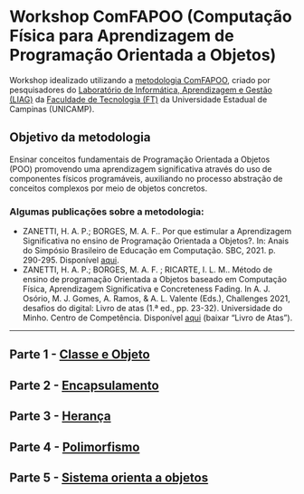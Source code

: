 # Workshop ComFAPOO (Computação Física para Aprendizagem de Programação Orientada a Objetos)

Workshop idealizado utilizando a [metodologia ComFAPOO](https://liag.ft.unicamp.br/computacaofisica/projetocfac/), criado por pesquisadores do [Laboratório de Informática, Aprendizagem e Gestão (LIAG)](https://liag.ft.unicamp.br/) da [Faculdade de Tecnologia (FT)](https://www.ft.unicamp.br/) da Universidade Estadual de Campinas (UNICAMP).

## Objetivo da metodologia 
Ensinar conceitos fundamentais de Programação Orientada a Objetos (POO) promovendo uma aprendizagem significativa através do uso de componentes físicos programáveis, auxiliando no processo abstração de conceitos complexos por meio de objetos concretos.

### Algumas publicações sobre a metodologia:
+ ZANETTI, H. A. P.; BORGES, M. A. F.. Por que estimular a Aprendizagem Significativa no ensino de Programação Orientada a Objetos?. In: Anais do Simpósio Brasileiro de Educação em Computação. SBC, 2021. p. 290-295. Disponível [aqui](https://sol.sbc.org.br/index.php/educomp/article/view/14496).
+ ZANETTI, H. A. P.; BORGES, M. A. F. ; RICARTE, I. L. M.. Método de ensino de programação Orientada a Objetos baseado em Computação Física, Aprendizagem Significativa e Concreteness Fading. In A. J. Osório, M. J. Gomes, A. Ramos, & A. L. Valente (Eds.), Challenges 2021, desafios do digital: Livro de atas (1.ª ed., pp. 23-32). Universidade do Minho. Centro de Competência. Disponível [aqui](https://www.nonio.uminho.pt/challenges/publicacoes/) (baixar “Livro de Atas”).

---

## Parte 1 - [Classe e Objeto](/workshop_parte1.md) 
## Parte 2 - [Encapsulamento](/workshop_parte2.md) 
## Parte 3 - [Herança](/workshop_parte3.md) 
## Parte 4 - [Polimorfismo](/workshop_parte4.md) 
## Parte 5 - [Sistema orienta a objetos](/workshop_parte5.md) 
